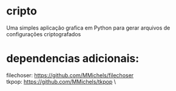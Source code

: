 # cripto
Uma simples aplicação grafica em Python para gerar arquivos de configurações criptografados
# dependencias adicionais:
filechoser: https://github.com/MMichels/filechoser \
tkpop: https://github.com/MMichels/tkpop \
